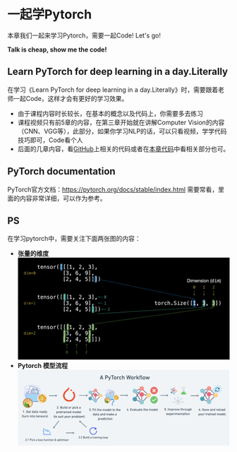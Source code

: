 
# 一起学Pytorch

本章我们一起来学习Pytorch，需要一起Code! Let's go! 

**Talk is cheap, show me the code!**

## Learn PyTorch for deep learning in a day.Literally
在学习《Learn PyTorch for deep learning in a day.Literally》时，需要跟着老师一起Code，这样才会有更好的学习效果。
- 由于课程内容时长较长，在基本的概念以及代码上，你需要多去练习
- 课程视频只有前5章的内容，在第三章开始就在讲解Computer Vision的内容（CNN、VGG等），此部分，如果你学习NLP的话，可以只看视频，学学代码技巧即可，Code看个人
- 后面的几章内容，看[GitHub](https://github.com/mrdbourke/pytorch-deep-learning)上相关的代码或者在[本章代码](./src)中看相关部分也可。


## PyTorch documentation 
PyTorch官方文档：https://pytorch.org/docs/stable/index.html
需要常看，里面的内容非常详细，可以作为参考。

## PS
在学习pytorch中，需要关注下面两张图的内容：

- **张量的维度**
  ![img.png](images%2Fimg.png)
- **Pytorch 模型流程**
  ![img_1.png](images%2Fimg_1.png) 

